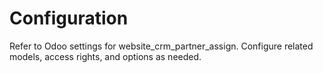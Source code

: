 # Configuration

Refer to Odoo settings for website_crm_partner_assign. Configure related models, access rights, and options as needed.
